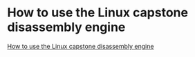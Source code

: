 # How to use the Linux capstone disassembly engine
[How to use the Linux capstone disassembly engine](https://aiwithcloud.com/2022/09/19/how_to_use_the_linux_capstone_disassembly_engine/)